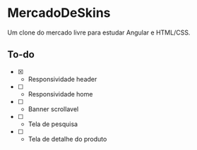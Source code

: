 # MercadoDeSkins

Um clone do mercado livre para estudar Angular e HTML/CSS.

## To-do

 - [x] - Responsividade header
 - [ ] - Responsividade home
 - [ ] - Banner scrollavel
 - [ ] - Tela de pesquisa
 - [ ] - Tela de detalhe do produto

